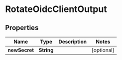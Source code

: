 

# RotateOidcClientOutput


## Properties

| Name | Type | Description | Notes |
|------------ | ------------- | ------------- | -------------|
|**newSecret** | **String** |  |  [optional] |




